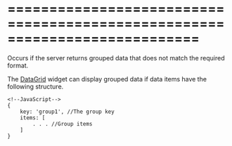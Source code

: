 <!--**
/*-------------------------------------------
    Auto-generated file. Do not modify.
-------------------------------------------

**-->
===========================================================================
===========================================================================

<!--shortDescription-->
Occurs if the server returns grouped data that does not match the required format.
<!--/shortDescription-->

<!--fullDescription-->
The [DataGrid](/Documentation/ApiReference/UI_Widgets/dxDataGrid/) widget can display grouped data if data items have the following structure.

    <!--JavaScript-->
    {
        key: 'group1', //The group key
        items: [
            . . . //Group items
        ]
    }
<!--/fullDescription-->